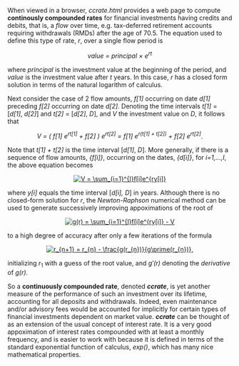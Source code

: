 When viewed in a browser, *ccrate.html* provides a web page to compute **continously compounded rates** for financial investments having credits and debits, that is, a *flow* over time, e.g. tax-deferred retirement accounts requiring withdrawals (RMDs) after the age of 70.5.  The equation used to define this type of rate, *r*, over a single flow period is

<p align="center">
<i>value = principal &#215; e<sup>rt</sup></i>
</p>

where *principal* is the investment value at the beginning of the period, and *value* is the investment value after *t* years.  In this case, *r* has a closed form solution in terms of the natural
logarithm of calculus.

Next consider the case of 2 flow amounts, *f[1]* occurring on date *d[1]*
preceding *f[2]* occurring on date *d[2]*.  Denoting the time intervals
*t[1]* = [*d[1]*, *d[2]*] and *t[2]* = [*d[2]*, *D*], and *V* the investment
value on *D*, it follows that

<p align="center">   
<i>V = ( f[1] e<sup>rt[1]</sup> + f[2] ) e<sup>rt[2]</sup> = f[1] e<sup>r(t[1] + t[2])</sup> + f[2] e<sup>rt[2]</sup></i>.
</p>

Note that *t[1] + t[2]* is the time interval [*d[1]*, *D*].  More generally, if there is a sequence of flow amounts, *{f[i]}*, occurring on the dates, *{d[i]}*, for *i=1,...,I*,
the above equation becomes

<p align="center">
<a href="https://www.codecogs.com/eqnedit.php?latex=\fn_cm&space;V&space;=&space;\sum_{i=1}^{I}f[i]e^{ry[i]}" target="_blank"><img src="https://latex.codecogs.com/png.latex?\fn_cm&space;V&space;=&space;\sum_{i=1}^{I}f[i]e^{ry[i]}" title="V = \sum_{i=1}^{I}f[i]e^{ry[i]}" /></a>
</p>

where *y[i]* equals the time interval [*d[i], D*] in years.  Although there is no closed-form solution for *r*, the *Newton-Raphson* numerical method can be used to generate successively improving appoximations of the root of

<p align="center">
<a href="https://www.codecogs.com/eqnedit.php?latex=\fn_cm&space;g(r)&space;=&space;\sum_{i=1}^{I}f[i]e^{ry[i]}&space;-&space;V" target="_blank"><img src="https://latex.codecogs.com/png.latex?\fn_cm&space;g(r)&space;=&space;\sum_{i=1}^{I}f[i]e^{ry[i]}&space;-&space;V" title="g(r) = \sum_{i=1}^{I}f[i]e^{ry[i]} - V" /></a>
</p>

to a high degree of accuracy after only a few iterations of the formula

<p align="center">
<a href="https://www.codecogs.com/eqnedit.php?latex=\fn_cm&space;r_{n&plus;1}&space;=&space;r_{n}&space;-&space;\frac{g(r_{n})}{g\prime(r_{n})}," target="_blank"><img src="https://latex.codecogs.com/png.latex?\fn_cm&space;r_{n&plus;1}&space;=&space;r_{n}&space;-&space;\frac{g(r_{n})}{g\prime(r_{n})}," title="r_{n+1} = r_{n} - \frac{g(r_{n})}{g\prime(r_{n})}," /></a>
</p>

initializing *r*<sub>1</sub> with a guess of the root value, and *g&prime;(r)* denoting the *derivative* of *g(r)*.

So a **continuously compounded rate**, denoted **_ccrate_**, is yet another measure of the performance of such an investment over its lifetime, accounting for all deposits and withdrawals.  Indeed, even maintenance and/or advisory fees would be accounted for implicitly for certain types of financial investments dependent on market value. **_ccrate_** can be thought of as an extension of the usual concept of interest rate.  It is a very good appoximation of interest rates compounded with at least a monthly frequency, and is easier to work with because it is defined in terms of the standard exponential
function of calculus, <i>exp()</i>, which has many nice mathematical properties.

